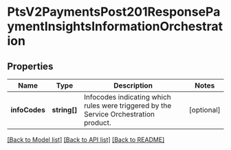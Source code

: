 # PtsV2PaymentsPost201ResponsePaymentInsightsInformationOrchestration

## Properties
Name | Type | Description | Notes
------------ | ------------- | ------------- | -------------
**infoCodes** | **string[]** | Infocodes indicating which rules were triggered by the Service Orchestration product. | [optional] 

[[Back to Model list]](../README.md#documentation-for-models) [[Back to API list]](../README.md#documentation-for-api-endpoints) [[Back to README]](../README.md)


